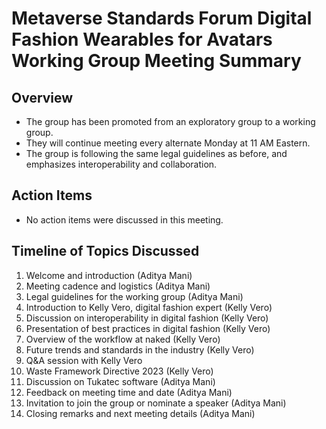 # Metaverse Standards Forum Digital Fashion Wearables for Avatars Working Group Meeting Summary

## Overview
- The group has been promoted from an exploratory group to a working group.
- They will continue meeting every alternate Monday at 11 AM Eastern.
- The group is following the same legal guidelines as before, and emphasizes interoperability and collaboration.

## Action Items
- No action items were discussed in this meeting.

## Timeline of Topics Discussed
1. Welcome and introduction (Aditya Mani)
2. Meeting cadence and logistics (Aditya Mani)
3. Legal guidelines for the working group (Aditya Mani)
4. Introduction to Kelly Vero, digital fashion expert (Kelly Vero)
5. Discussion on interoperability in digital fashion (Kelly Vero)
6. Presentation of best practices in digital fashion (Kelly Vero)
7. Overview of the workflow at naked (Kelly Vero)
8. Future trends and standards in the industry (Kelly Vero)
9. Q&A session with Kelly Vero
10. Waste Framework Directive 2023 (Kelly Vero)
11. Discussion on Tukatec software (Aditya Mani)
12. Feedback on meeting time and date (Aditya Mani)
13. Invitation to join the group or nominate a speaker (Aditya Mani)
14. Closing remarks and next meeting details (Aditya Mani)

